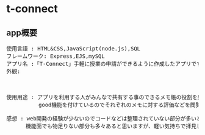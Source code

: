 # t-connect
## app概要
<pre>
使用言語 : HTML&CSS,JavaScript(node.js),SQL
フレームワーク: Express,EJS,mySQL
アプリ名 :「T-Connect」手軽に授業の申請ができるように作成したアプリです。
外観: 



使用用途 : アプリを利用する人がみんなで共有する事のできるメモ帳の役割を果たします。
          good機能を付けているのでそれぞれのメモに対する評価などを閲覧することができます。

感想 : web開発の経験が少ないのでコードなどは整理されていない部分が多いと思います。
      機能面でも物足りない部分も多々あると思いますが、軽い気持ちで拝見してもらえるとありがたいです。
</pre>
